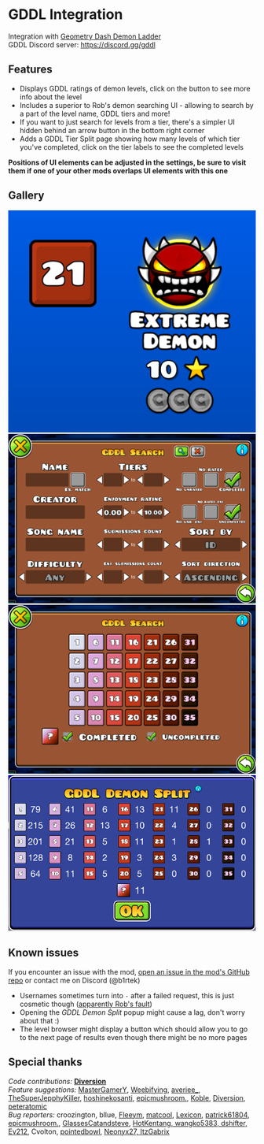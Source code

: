 # <cr> GDDL Integration </c>
Integration with [Geometry Dash Demon Ladder](https://gdladder.com/)  
GDDL Discord server: https://discord.gg/gddl

## Features
- Displays <cr>GDDL ratings</c> of demon levels, click on the <cb>button</c> to see more info about the level
- Includes a <cy>superior to Rob's</c> demon searching UI - allowing to search by a part of the level name, GDDL tiers <co>and more!</c>
- If you want to just search for levels from a tier, there's a <cp>simpler UI</c> hidden behind an <cg>arrow button</c> in the bottom right corner
- Adds a <cr>GDDL Tier Split</c> page showing how many levels of which tier you've completed, click on the tier labels to see the completed levels

**<cy>Positions of UI elements can be adjusted in the settings, be sure to visit them if one of your other mods overlaps UI elements with this one</c>**

## Gallery
![Example of a tier rating displaying on the level page](resources/tier.png)  
![Example of the full search menu](resources/search.png)  
![Example of the simple search menu](resources/old_search.png)  
![GDDL Tier Split menu](resources/split.png)  

## Known issues
If you encounter an <cy>issue</c> with the mod, [open an issue in the mod's GitHub repo](https://github.com/B1rtek/Geode-GDDLIntegration/issues/new/choose) or contact me on Discord (<cb>@b1rtek</c>)
- <cy>Usernames</c> sometimes turn into <cy>`-`</c> after a <cr>failed</c> request, this is just cosmetic though ([apparently Rob's fault](https://github.com/geode-sdk/indexer/issues/557#issuecomment-1913375319))
- Opening the *GDDL Demon Split* popup <co>might</c> cause a lag, don't worry about that :)
- The level browser <co>might</c> display a button which should allow you to go to the next page of results even though there might be no more pages

## Special thanks

<cb>*Code contributions:*</c> <cy>**[Diversion](https://github.com/B1rtek/Geode-GDDLIntegration/pull/3)**</c>  
<cg>*Feature suggestions:*</c> <cy>[MasterGamerY](https://github.com/B1rtek/Geode-GDDLIntegration/issues/1), [Weebifying](https://github.com/B1rtek/Geode-GDDLIntegration/pull/2), [averiee_](https://github.com/B1rtek/Geode-GDDLIntegration/milestone/4), [TheSuperJepphyKiller](https://github.com/B1rtek/Geode-GDDLIntegration/issues/6), [hoshinekosanti](https://github.com/B1rtek/Geode-GDDLIntegration/issues/11),  [epicmushroom.](https://github.com/B1rtek/Geode-GDDLIntegration/issues/15), [Koble](https://github.com/B1rtek/Geode-GDDLIntegration/issues/21), [Diversion](https://github.com/B1rtek/Geode-GDDLIntegration/issues/25), [peteratomic](https://github.com/B1rtek/Geode-GDDLIntegration/issues/34)</c>  
<cr>*Bug reporters:*</c> <cy>croozington, bllue, [Fleeym](https://github.com/geode-sdk/indexer/issues/557#issuecomment-1913780380), [matcool](https://github.com/geode-sdk/indexer/issues/557#issuecomment-1913780699), [Lexicon](https://github.com/B1rtek/Geode-GDDLIntegration/issues/7), [patrick61804](https://github.com/B1rtek/Geode-GDDLIntegration/issues/16), [epicmushroom.](https://github.com/B1rtek/Geode-GDDLIntegration/issues/20), [GlassesCatandsteve](https://github.com/B1rtek/Geode-GDDLIntegration/issues/27), [HotKentang, wangko5383, dshifter, Ev212](https://github.com/B1rtek/Geode-GDDLIntegration/issues/29), Cvolton, [pointedbowl](https://github.com/B1rtek/Geode-GDDLIntegration/issues/33), [Neonyx27, ItzGabrix](https://github.com/B1rtek/Geode-GDDLIntegration/issues/40)</c>
